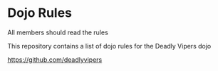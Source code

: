 Dojo Rules
==========
All members should read the rules

This repository contains a list of dojo rules for the Deadly Vipers dojo

https://github.com/deadlyvipers
